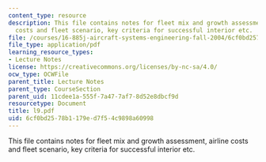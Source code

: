 ```yaml
---
content_type: resource
description: This file contains notes for fleet mix and growth assessment, airline
  costs and fleet scenario, key criteria for successful interior etc.
file: /courses/16-885j-aircraft-systems-engineering-fall-2004/6cf0bd2578b1179ed7f54c9898a60998_l9.pdf
file_type: application/pdf
learning_resource_types:
- Lecture Notes
license: https://creativecommons.org/licenses/by-nc-sa/4.0/
ocw_type: OCWFile
parent_title: Lecture Notes
parent_type: CourseSection
parent_uid: 11cdee1a-555f-7a47-7af7-8d52e8dbcf9d
resourcetype: Document
title: l9.pdf
uid: 6cf0bd25-78b1-179e-d7f5-4c9898a60998
---
```

This file contains notes for fleet mix and growth assessment, airline costs and fleet scenario, key criteria for successful interior etc.